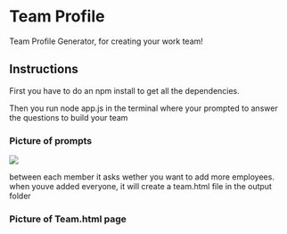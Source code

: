 # Team Profile

Team Profile Generator, for creating your work team!

## Instructions

First you have to do an  npm install to get all the dependencies.

Then you run node app.js in the terminal where your prompted to answer the questions to build your team

   ### Picture of prompts
  <img src="./Assets/Screenshot(80).png">

  between each member it asks wether you want to add more employees. when youve added everyone, it will create a team.html file in the output folder

  ### Picture of Team.html page

    

